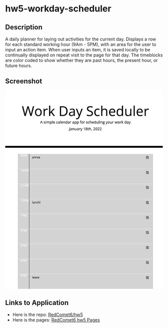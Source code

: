 # hw5-workday-scheduler

## Description

A daily planner for laying out activities for the current day. Displays a row for each standard working hour (9Am - 5PM), with an area for the user to input an action item. When user inputs an item, it is saved locally to be continually displayed on repeat visit to the page for that day. The timeblocks are color coded to show whether they are past hours, the present hour, or future hours.

## Screenshot

![A screenshot of the website](./assets/hw5-workday-scheduler-screenshot.png)

## Links to Application

-   Here is the repo: [RedComet6/hw5](https://github.com/RedComet6/hw5-workday-scheduler)
-   Here is the pages: [RedComet6 hw5 Pages](https://redcomet6.github.io/hw5-workday-scheduler/)
